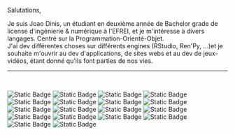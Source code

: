 Salutations,

Je suis Joao Dinis, un étudiant en deuxième année de Bachelor grade de license d'ingénierie & numérique à l'EFREI, et je m'intéresse à divers langages. Centré sur la Programmation-Orienté-Objet.<br>
J'ai dev différentes choses sur différents engines (RStudio, Ren'Py, ...)et je souhaite m'ouvrir au dev d'applications, de sites webs et au dev de jeux-vidéos, étant donné qu'ils font parties de nos vies.<br>
<hr><br>

![Static Badge](https://img.shields.io/badge/GitHub-181717?logo=github)
![Static Badge](https://img.shields.io/badge/JavaScript-black?logo=javascript)
![Static Badge](https://img.shields.io/badge/Lua-blue?logo=lua)
![Static Badge](https://img.shields.io/badge/Ren'Py-ad7ba3?logo=ren'py&logoColor=white)
![Static Badge](https://img.shields.io/badge/Anaconda-lightgreen?logo=Anaconda)
![Static Badge](https://img.shields.io/badge/Python-darkblue?logo=Python)
![Static Badge](https://img.shields.io/badge/HTML5-f59b67?logo=html5)
![Static Badge](https://img.shields.io/badge/CSS3-blue?logo=css3)
![Static Badge](https://img.shields.io/badge/AlpineJS-white?logo=alpine.js)
![Static Badge](https://img.shields.io/badge/PostgreSQL-c3d4e6?logo=postgresql)
![Static Badge](https://img.shields.io/badge/Java-darkred?logo=coffeescript)
![Static Badge](https://img.shields.io/badge/mysql-white?logo=mysql)
![Static Badge](https://img.shields.io/badge/IntelliJ_IDEA-black?logo=intellijidea)
![Static Badge](https://img.shields.io/badge/NGINX-green?logo=nginx)
![Static Badge](https://img.shields.io/badge/Apache_Cordova-000000?logo=apachecordova)
![Static Badge](https://img.shields.io/badge/C-A8B9CC?logo=C&logoColor=white)
![Static Badge](https://img.shields.io/badge/PythonAnywhere-1D9FD7?logo=pythonanywhere&logoColor=white)
![Static Badge](https://img.shields.io/badge/PHP-%235a5573?style=flat&logo=PHP&logoColor=white)


